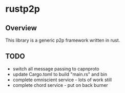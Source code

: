 rustp2p
=======

Overview
--------
This library is a generic p2p framework written in rust.

TODO
----
* switch all message passing to capnproto
* update Cargo.toml to build "main.rs" and bin
* complete omniscient service - lots of work still
* complete chord service - put on back burner

